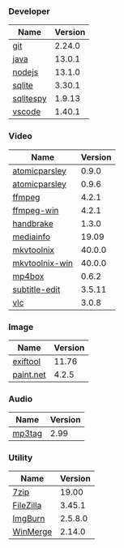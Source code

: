 
### Developer
Name                                                                                | Version
----                                                                                | -------
[git](https://github.com/git-for-windows/git/releases)                              | 2.24.0
[java](http://www.oracle.com/technetwork/java/javase/downloads/index.html)          | 13.0.1
[nodejs](https://nodejs.org/en/download/current/)                                   | 13.1.0
[sqlite](http://www.sqlite.org/download.html)                                       | 3.30.1
[sqlitespy](http://www.yunqa.de/delphi/doku.php/products/sqlitespy/index)           | 1.9.13
[vscode](https://code.visualstudio.com/updates)                                     | 1.40.1

### Video
Name                                                                                | Version
----                                                                                | -------
[atomicparsley](http://sourceforge.net/projects/atomicparsley/files/atomicparsley/) | 0.9.0
[atomicparsley](https://bitbucket.org/jonhedgerows/atomicparsley/downloads)         | 0.9.6
[ffmpeg](http://www.ffmpeg.org/download.html)                                       | 4.2.1
[ffmpeg-win](http://ffmpeg.zeranoe.com/builds/)                                     | 4.2.1
[handbrake](http://handbrake.fr/downloads.php)                                      | 1.3.0
[mediainfo](http://mediaarea.net/us/MediaInfo/Download/Windows)                     | 19.09
[mkvtoolnix](http://www.bunkus.org/videotools/mkvtoolnix/downloads.html)            | 40.0.0
[mkvtoolnix-win](http://www.fosshub.com/MKVToolNix.html)                            | 40.0.0
[mp4box](http://gpac.wp.mines-telecom.fr/mp4box/)                                   | 0.6.2
[subtitle-edit](https://github.com/SubtitleEdit/subtitleedit/releases)              | 3.5.11
[vlc](https://www.videolan.org/vlc/download-windows.html)                           | 3.0.8

### Image
Name                                                                                | Version
----                                                                                | -------
[exiftool](http://www.sno.phy.queensu.ca/~phil/exiftool/)                           | 11.76
[paint.net](http://www.getpaint.net/download.html)                                  | 4.2.5

### Audio
Name                                                                                | Version
----                                                                                | -------
[mp3tag](http://www.mp3tag.de/en/download.html)                                     | 2.99

### Utility
Name                                                                                | Version
----                                                                                | -------
[7zip](http://www.7-zip.org/download.html)                                          | 19.00
[FileZilla](https://filezilla-project.org/download.php?show_all=1)                  | 3.45.1
[ImgBurn](http://www.imgburn.com/index.php?act=download)                            | 2.5.8.0
[WinMerge](http://winmerge.org/downloads/)                                          | 2.14.0
